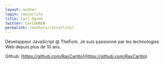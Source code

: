 ```yaml
---
layout: author
login: rascarlito
title: Carl Ogren
twitter: CarlOGREN
permalink: /authors/rascarlito/
---
```

Développeur JavaScript @ TheFork. Je suis passionné par les technologies Web depuis plus de 10 ans.

Github: [https://github.com/RasCarlito](https://github.com/RasCarlito)
